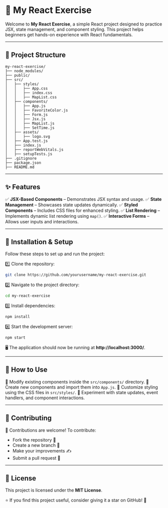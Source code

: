 # 🚀 My React Exercise

Welcome to **My React Exercise**, a simple React project designed to practice JSX, state management, and component styling. This project helps beginners get hands-on experience with React fundamentals.

---

## 📂 Project Structure

```
my-react-exercise/
├── node_modules/
├── public/
├── src/
│   ├── styles/
│   │   ├── App.css
│   │   ├── index.css
│   │   ├── MapList.css
│   ├── components/
│   │   ├── App.js
│   │   ├── FavoriteColor.js
│   │   ├── Form.js
│   │   ├── Jsx.js
│   │   ├── MapList.js
│   │   ├── SetTime.js
│   ├── assets/
│   │   ├── logo.svg
│   ├── App.test.js
│   ├── index.js
│   ├── reportWebVitals.js
│   ├── setupTests.js
├── .gitignore
├── package.json
├── README.md
```

---

## ✨ Features

✅ **JSX-Based Components** – Demonstrates JSX syntax and usage.
✅ **State Management** – Showcases state updates dynamically.
✅ **Styled Components** – Includes CSS files for enhanced styling.
✅ **List Rendering** – Implements dynamic list rendering using `map()`.
✅ **Interactive Forms** – Allows user inputs and interactions.

---

## 🔧 Installation & Setup

Follow these steps to set up and run the project:

1️⃣ Clone the repository:
```sh
git clone https://github.com/yourusername/my-react-exercise.git
```

2️⃣ Navigate to the project directory:
```sh
cd my-react-exercise
```

3️⃣ Install dependencies:
```sh
npm install
```

4️⃣ Start the development server:
```sh
npm start
```

🖥️ The application should now be running at **http://localhost:3000/**.

---

## 🎯 How to Use

📌 Modify existing components inside the `src/components/` directory.
📌 Create new components and import them into `App.js`.
📌 Customize styling using the CSS files in `src/styles/`.
📌 Experiment with state updates, event handlers, and component interactions.

---

## 🤝 Contributing

🙌 Contributions are welcome! To contribute:
- Fork the repository 🍴
- Create a new branch 📂
- Make your improvements ✍️
- Submit a pull request 🔄

---

## 📜 License

This project is licensed under the **MIT License**.

⭐ If you find this project useful, consider giving it a star on GitHub! 🚀

